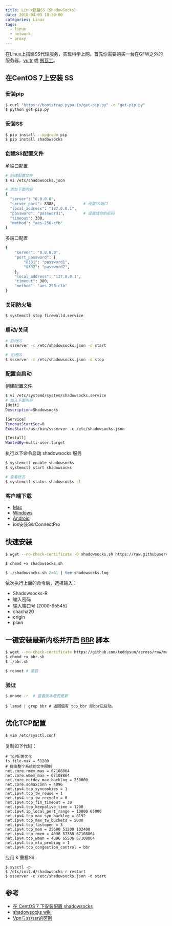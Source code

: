 ```yaml
---
title: Linux搭建SS（ShadowSocks）
date: 2018-04-03 18:30:00
categories: Linux
tags: 
  - linux
  - network
  - proxy
---
```


在Linux上搭建SS代理服务，实现科学上网。首先你需要购买一台在GFW之外的服务器，[vultr](https://www.vultr.com) 或 [搬瓦工](http://banwagong.cn)。

## 在CentOS 7上安装 SS
### 安装pip
```bash
$ curl "https://bootstrap.pypa.io/get-pip.py" -o "get-pip.py"
$ python get-pip.py
```

<!--more-->

### 安装SS
```bash
$ pip install --upgrade pip
$ pip install shadowsocks
```

### 创建SS配置文件
单端口配置

```bash
# 创建配置文件
$ vi /etc/shadowsocks.json

# 添加下面内容
{
  "server": "0.0.0.0",
  "server_port": 8388,            # 设置SS端口
  "local_address": "127.0.0.1",
  "password": "password1",        # 设置成你的密码
  "timeout": 300,
  "method": "aes-256-cfb"
}
```

多端口配置
```bash
{
    "server": "0.0.0.0",
    "port_password": {
        "8381": "password1",
        "8382": "password2",
    },
    "local_address": "127.0.0.1",
    "timeout": 300,
    "method": "aes-256-cfb"
}
```

### 关闭防火墙
```bash
$ systemctl stop firewalld.service
```

### 启动/关闭
```bash
# 启动SS
$ ssserver -c /etc/shadowsocks.json -d start

# 关闭SS
$ ssserver -c /etc/shadowsocks.json -d stop 
```

### 配置自启动
创建配置文件
```bash
$ vi /etc/systemd/system/shadowsocks.service
# 加入下面内容
[Unit]
Description=Shadowsocks

[Service]
TimeoutStartSec=0
ExecStart=/usr/bin/ssserver -c /etc/shadowsocks.json

[Install]
WantedBy=multi-user.target
```

执行以下命令启动 shadowsocks 服务
```bash
$ systemctl enable shadowsocks
$ systemctl start shadowsocks

# 查看状态
$ systemctl status shadowsocks -l
```


### 客户端下载
- [Mac](https://github.com/shadowsocks/ShadowsocksX-NG/releases/)
- [Windows](https://github.com/shadowsocks/shadowsocks-windows/releases)
- [Android](https://github.com/shadowsocks/shadowsocks-android/releases)
- ios安装SsrConnectPro


## 快速安装

```bash
$ wget --no-check-certificate -O shadowsocks.sh https://raw.githubusercontent.com/teddysun/shadowsocks_install/master/shadowsocks.sh

$ chmod +x shadowsocks.sh

$ ./shadowsocks.sh 2>&1 | tee shadowsocks.log
```
依次执行上面的命令后，选择输入：

* Shadowsocks-R
* 输入密码
* 输入端口号 [2000-65545]
* chacha20
* origin
* plain


## 一键安装最新内核并开启 [BBR](https://teddysun.com/489.html) 脚本
```bash
$ wget --no-check-certificate https://github.com/teddysun/across/raw/master/bbr.sh
$ chmod +x bbr.sh
$ ./bbr.sh
```
```bash
$ reboot # 重启
```
### 验证
```bash
$ uname -r  # 查看版本是否更新
```
```
$ lsmod | grep bbr # 返回值有 tcp_bbr 即bbr已启动。
```

## 优化TCP配置
```bash
$ vim /etc/sysctl.conf
```
复制如下代码：
```
# TCP配置优化
fs.file-max = 51200
# 提高整个系统的文件限制
net.core.rmem_max = 67108864
net.core.wmem_max = 67108864
net.core.netdev_max_backlog = 250000
net.core.somaxconn = 4096
net.ipv4.tcp_syncookies = 1
net.ipv4.tcp_tw_reuse = 1
net.ipv4.tcp_tw_recycle = 0
net.ipv4.tcp_fin_timeout = 30
net.ipv4.tcp_keepalive_time = 1200
net.ipv4.ip_local_port_range = 10000 65000
net.ipv4.tcp_max_syn_backlog = 8192
net.ipv4.tcp_max_tw_buckets = 5000
net.ipv4.tcp_fastopen = 3
net.ipv4.tcp_mem = 25600 51200 102400
net.ipv4.tcp_rmem = 4096 87380 67108864
net.ipv4.tcp_wmem = 4096 65536 67108864
net.ipv4.tcp_mtu_probing = 1
net.ipv4.tcp_congestion_control = bbr
```
应用 & 重启SS
```
$ sysctl -p
$ /etc/init.d/shadowsocks-r restart
$ ssserver -c /etc/shadowsocks.json -d start
```

## 参考
- [在 CentOS 7 下安装配置 shadowsocks](http://morning.work/page/2015-12/install-shadowsocks-on-centos-7.html)
- [shadowsocks wiki](https://github.com/shadowsocks/shadowsocks/wiki)
- [Vpn与ss/ssr的区别](https://blog.csdn.net/marvel__dead/article/details/78495583)
